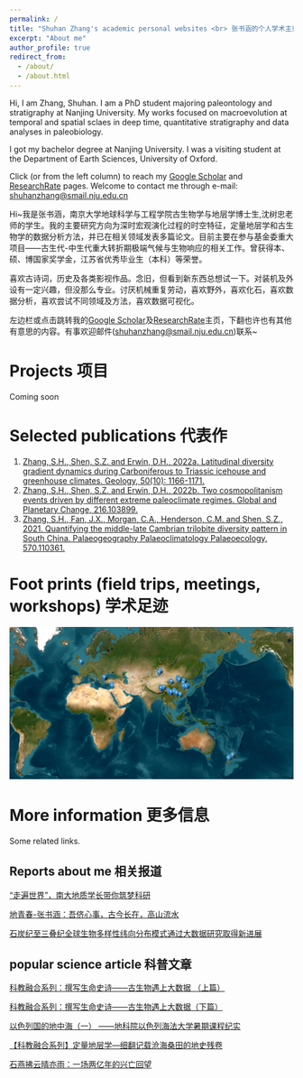 ```yaml
---
permalink: /
title: "Shuhan Zhang's academic personal websites <br> 张书涵的个人学术主页"
excerpt: "About me"
author_profile: true
redirect_from: 
  - /about/
  - /about.html
---
```


Hi, I am Zhang, Shuhan. I am a PhD student majoring paleontology and stratigraphy at Nanjing University. My works focused on macroevolution at temporal and spatial sclaes in deep time, quantitative stratigraphy and data analyses in paleobiology.

I got my bachelor degree at Nanjing University. I was a visiting student at the Department of Earth Sciences, University of Oxford. 

Click (or from the left column) to reach my [Google Scholar](https://scholar.google.com/citations?user=UG5Sx0UAAAAJ&hl=zh-CN) and [ResearchRate](https://www.researchgate.net/profile/Shuhan-Zhang-6) pages. Welcome to contact me through e-mail: shuhanzhang@smail.nju.edu.cn


Hi~我是张书涵，南京大学地球科学与工程学院古生物学与地层学博士生,沈树忠老师的学生。我的主要研究方向为深时宏观演化过程的时空特征，定量地层学和古生物学的数据分析方法，并已在相关领域发表多篇论文。目前主要在参与基金委重大项目——古生代-中生代重大转折期极端气候与生物响应的相关工作。曾获得本、硕、博国家奖学金，江苏省优秀毕业生（本科）等荣誉。

喜欢古诗词，历史及各类影视作品。念旧，但看到新东西总想试一下。对装机及外设有一定兴趣，但没那么专业。讨厌机械重复劳动，喜欢野外，喜欢化石，喜欢数据分析，喜欢尝试不同领域及方法，喜欢数据可视化。

左边栏或点击跳转我的[Google Scholar](https://scholar.google.com/citations?user=UG5Sx0UAAAAJ&hl=zh-CN)及[ResearchRate](https://www.researchgate.net/profile/Shuhan-Zhang-6)主页，下翻也许也有其他有意思的内容。有事欢迎邮件(shuhanzhang@smail.nju.edu.cn)联系~

Projects 项目
======
Coming soon




Selected publications 代表作
======
1. [Zhang, S.H., Shen, S.Z. and Erwin, D.H., 2022a. Latitudinal diversity gradient dynamics during Carboniferous to Triassic icehouse and greenhouse climates. Geology, 50(10): 1166-1171.](https://pubs.geoscienceworld.org/gsa/geology/article/50/10/1166/615406/Latitudinal-diversity-gradient-dynamics-during)
1. [Zhang, S.H., Shen, S.Z. and Erwin, D.H., 2022b. Two cosmopolitanism events driven by different extreme paleoclimate regimes. Global and Planetary Change, 216.103899.](https://www.sciencedirect.com/science/article/pii/S0921818122001667?via%3Dihub) 
1. [Zhang, S.H., Fan, J.X., Morgan, C.A., Henderson, C.M. and Shen, S.Z., 2021. Quantifying the middle-late Cambrian trilobite diversity pattern in South China. Palaeogeography Palaeoclimatology Palaeoecology, 570.110361.](https://www.sciencedirect.com/science/article/pii/S0031018221001462?dgcid=raven_sd_via_email)

Foot prints (field trips, meetings, workshops) 学术足迹
======
![Foot print (field trips, meetings, workshops)](/images/foot_print.png)
 

More information 更多信息
======
Some related links.

Reports about me 相关报道
------

[“走遍世界”，南大地质学长带你筑梦科研](https://baijiahao.baidu.com/s?id=1694387184169767697&wfr=spider&for=pc)

[地青春-张书涵：吾侪心事，古今长在，高山流水](https://mp.weixin.qq.com/s/lQcNkXDggPKeZz5mRBdzSg)

[石炭纪至三叠纪全球生物多样性纬向分布模式通过大数据研究取得新进展](https://es.nju.edu.cn/e5/07/c22449a582919/page.htm)

popular science article  科普文章
------

[科教融合系列：撰写生命史诗——古生物遇上大数据 （上篇）](https://mp.weixin.qq.com/s/CqXo_OKg6w4cZCSZlsHRAA)

[科教融合系列：撰写生命史诗——古生物遇上大数据（下篇）](https://ndsc.nju.edu.cn/5a/60/c11250a481888/page.htm)

[以色列国的地中海（一） ——地科院以色列海法大学暑期课程纪实](https://mp.weixin.qq.com/s/uyJmTOWNWf6EkT9nw1Gs3A)

[【科教融合系列】定量地层学—细翻记载沧海桑田的地史残卷](https://mp.weixin.qq.com/s/XrKHfoTBVZ3vrMUaHiZh_g)

[石燕拂云晴亦雨：一场两亿年的兴亡回望](https://mp.weixin.qq.com/s/zAiCRznNgdR4Z2U8X0F6Iw)
